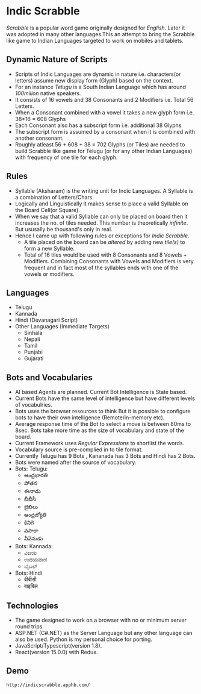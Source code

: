 # Indic Scrabble 

*Scrabble* is a popular word game originally designed for *English*. Later it was adopted in many other languages.This an attempt to bring the Scrabble like game to Indian Languages targeted to work on mobiles and tablets.

## Dynamic Nature of Scripts

* Scripts of Indic Languages are dynamic in nature i.e. characters(or letters)  assume new display form (Glyph)  based on the context.
* For an instance *Telugu* is a South Indian Language which has around *100milion* native speakers.
* It consists of 16 vowels and 38 Consonants and 2 Modifiers i.e. Total 56 Letters.
* When a Consonant combined with a vowel it takes a new glyph form i.e. 38*16 = 608 Glyphs
* Each Consonant also has a subscript form i.e. additional 38 Glyphs
* The subscript form is assumed by a consonant when it is combined with another consonant.
* Roughly atleast 56 + 608 + 38 = 702 Glyphs (or Tiles) are needed to build Scrabble like game for Telugu (or for any other Indian Languages) with  frequency of one tile for each glyph. 

## Rules

* Syllable (Aksharam) is the writing unit for Indic Languages. A Syllable is a combination of Letters/Chars.
* Logically and Linguistically it makes sense to place a valid Syllable on the Board Cell(or Square). 
* When we say that a valid Syllable can only be placed on board then it increases the no. of tiles needed. This number is theoretically *infinite*. But ususally be thousand's only in real.
* Hence I came up with following rules or exceptions for *Indic Scrabble*. 
    * A tile placed on the board can be *altered* by adding new *tile(s)* to form a new Syllable.
    * Total of 16 tiles would be used with 8 Consonants and 8 Vowels + Modifiers. Combining Consonants with Vowels and Modifiers is very frequent and in fact most of the syllables ends with one of the vowels or modifiers.

## Languages

* Telugu
* Kannada
* Hindi (Devanagari Script)
* Other Languages (Immediate Targets)
    * Sinhala
    * Nepali
    * Tamil
    * Punjabi
    * Gujarati

## Bots and Vocabularies

* AI based Agents are planned. Current Bot Intelligence is State based.
* Current Bots have the same level of intelligence but have different levels of vocabulries.
* Bots uses the browser resources to think But it is possible to configure bots to have their own intelligence (Remote/in-memory etc).
* Average response time of the Bot to select a move is between 80ms to 8sec. Bots take more time as the size of vocabulary and state of the board.
* Current Framework uses *Regular Expressions* to shortlist the words.
* Vocabulary source is pre-complied in to tile format.
* Currently Telugu has 9 Bots , Kananada has 3 Bots  and Hindi has 2 Bots.
* Bots were named after the source of vocabulary.
* Bots: Telugu:
    * ఆంధ్రభారతి 
    * పోతన      
    * ఈనాడు     
    * బీబీసీ        
    * బైబిలు        
    * ఆంధ్రజ్యోతి
    * కినిగె
    * వసారా
    * వీవెనుడు
* Bots: Kannada:
    * ವಿಜಯ
    * ಉದಯವಾಣಿ
    * ಬೈಬಲ್
* Bots: Hindi
    * बीबीसी
    * बाइबिल

## Technologies

*  The game designed to work on a browser with no or minimum server round trips.
*  ASP.NET (C#.NET) as the Server Language but any other language can also be used. Python is my personal choice for porting.
*  JavaScript/Typescript(version 1.8).
*  React(version 15.0.0) with Redux.

## Demo
    http://indicscrabble.apphb.com/